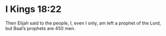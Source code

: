 # I Kings 18:22

Then Elijah said to the people, I, even I only, am left a prophet of the Lord, but Baal’s prophets are 450 men.
